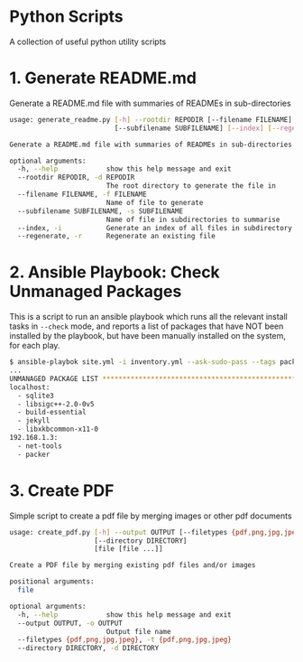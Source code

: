 # Python Scripts

A collection of useful python utility scripts

# 1. Generate README.md

Generate a README.md file with summaries of READMEs in sub-directories

```bash
usage: generate_readme.py [-h] --rootdir REPODIR [--filename FILENAME]
                          [--subfilename SUBFILENAME] [--index] [--regenerate]

Generate a README.md file with summaries of READMEs in sub-directories

optional arguments:
  -h, --help            show this help message and exit
  --rootdir REPODIR, -d REPODIR
                        The root directory to generate the file in
  --filename FILENAME, -f FILENAME
                        Name of file to generate
  --subfilename SUBFILENAME, -s SUBFILENAME
                        Name of file in subdirectories to summarise
  --index, -i           Generate an index of all files in subdirectory
  --regenerate, -r      Regenerate an existing file
```



# 2. Ansible Playbook: Check Unmanaged Packages

This is a script to run an ansible playbook which runs all the relevant install tasks in `--check` mode, and reports a list of packages that have NOT been installed by the playbook, but have been manually installed on the system, for each play.

```bash
$ ansible-playbok site.yml -i inventory.yml --ask-sudo-pass --tags package-installs
...
UNMANAGED PACKAGE LIST ************************************************
localhost:
  - sqlite3
  - libsigc++-2.0-0v5
  - build-essential
  - jekyll
  - libxkbcommon-x11-0
192.168.1.3:
  - net-tools
  - packer
```

# 3. Create PDF

Simple script to create a pdf file by merging images or other pdf documents

```bash
usage: create_pdf.py [-h] --output OUTPUT [--filetypes {pdf,png,jpg,jpeg}]
                     [--directory DIRECTORY]
                     [file [file ...]]

Create a PDF file by merging existing pdf files and/or images

positional arguments:
  file

optional arguments:
  -h, --help            show this help message and exit
  --output OUTPUT, -o OUTPUT
                        Output file name
  --filetypes {pdf,png,jpg,jpeg}, -t {pdf,png,jpg,jpeg}
  --directory DIRECTORY, -d DIRECTORY

```



